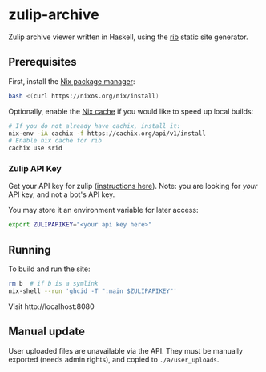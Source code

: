 # zulip-archive

Zulip archive viewer written in Haskell, using the [rib](https://github.com/srid/rib) static site generator.

## Prerequisites

First, install the [Nix package manager](https://nixos.org/nix/):

``` bash
bash <(curl https://nixos.org/nix/install)
```

Optionally, enable the [Nix cache](https://srid.cachix.org/) if you would like to speed up local builds:

``` bash
# If you do not already have cachix, install it:
nix-env -iA cachix -f https://cachix.org/api/v1/install
# Enable nix cache for rib
cachix use srid
```

### Zulip API Key

Get your API key for zulip ([instructions here](https://zulipchat.com/api/api-keys)). Note: you are looking for *your* API key, and not a bot's API key.

You may store it an environment variable for later access:

```bash
export ZULIPAPIKEY="<your api key here>"
```

## Running

To build and run the site:

```bash
rm b  # if b is a symlink
nix-shell --run 'ghcid -T ":main $ZULIPAPIKEY"'
```

Visit http://localhost:8080 

## Manual update

User uploaded files are unavailable via the API. They must be manually exported (needs admin rights), and copied to `./a/user_uploads`.
